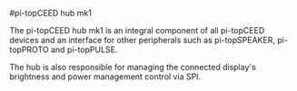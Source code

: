 <!--
---
name: pi-topCEED hub mk1
class: board
type: power, display, other
formfactor: Custom
manufacturer: pi-top
description: The pi-top's central board
url: https://pi-top.com/products/ceed
buy: https://pi-top.com/products/ceed
image: 'pi-topceed-hub-mk1.png'
pincount: 40
eeprom: no
pin:
  '3':
    name: SDA
    mode: i2c
  '5':
    name: SCL
    mode: i2c
  '26':
    name: CE1
    mode: spi
i2c:
  '0x0b':
    name: Smart Battery Management System
    device: bq40z60
install:
  'devices':
    - 'i2c'
    - 'spi'
  'apt':
    - 'pt-hub-controller'
    - 'pt-battery'
-->
#pi-topCEED hub mk1

The pi-topCEED hub mk1 is an integral component of all pi-topCEED devices and an interface for other peripherals such as pi-topSPEAKER, pi-topPROTO and pi-topPULSE.

The hub is also responsible for managing the connected display's brightness and power management control via SPI.